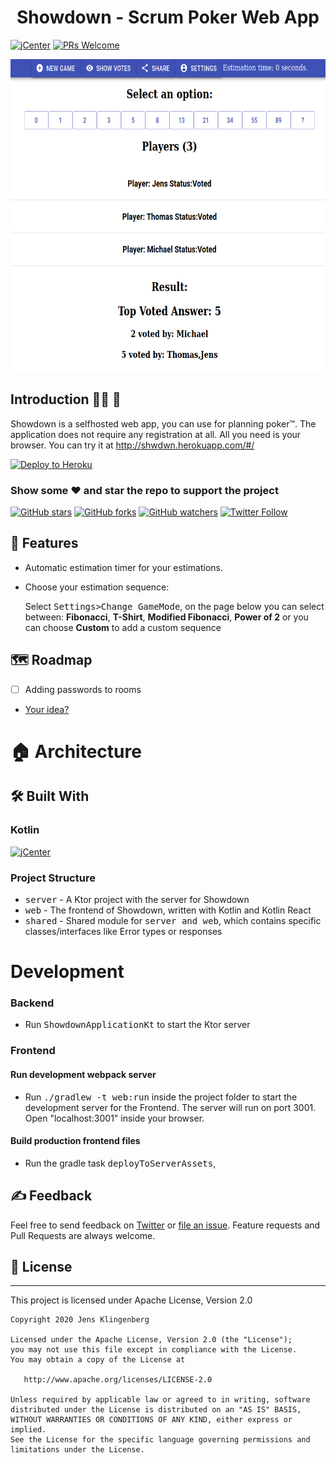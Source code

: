 <h1 align="center">Showdown - Scrum Poker Web App</h1>

[![jCenter](https://img.shields.io/badge/Apache-2.0-green.svg
)](https://github.com/Foso/Showdown/blob/master/LICENSE)
[![PRs Welcome](https://img.shields.io/badge/PRs-welcome-brightgreen.svg?style=flat-square)](http://makeapullrequest.com)


<p align="left">
    <img src ="https://github.com/Foso/Showdown/blob/master/docs/img/ShowdownExample.png" height=500 />
 
</p>

## Introduction  🙋‍♂️ 🙋‍
Showdown is a selfhosted web app, you can use for planning poker™. The application does not require any registration at all. All you need is your browser. You can try it at  http://shwdwn.herokuapp.com/#/

[![Deploy to Heroku](https://www.herokucdn.com/deploy/button.png)](https://heroku.com/deploy)

### Show some :heart: and star the repo to support the project

[![GitHub stars](https://img.shields.io/github/stars/Foso/Showdown.svg?style=social&label=Star)](https://github.com/Foso/Showdown) [![GitHub forks](https://img.shields.io/github/forks/Foso/Showdown.svg?style=social&label=Fork)](https://github.com/Foso/Showdown/fork) [![GitHub watchers](https://img.shields.io/github/watchers/Foso/Showdown.svg?style=social&label=Watch)](https://github.com/Foso/Showdown) [![Twitter Follow](https://img.shields.io/twitter/follow/jklingenberg_.svg?style=social)](https://twitter.com/jklingenberg_)


## 🎨 Features
* Automatic estimation timer for your estimations.
* Choose your estimation sequence:
  
  Select <kbd>Settings>Change GameMode</kbd>, on the page below you can select between:
 **Fibonacci**, **T-Shirt**, **Modified Fibonacci**, **Power of 2** or you can choose **Custom** to add a custom sequence



## 🗺️ Roadmap
- [ ] Adding passwords to rooms
- <a href="https://github.com/Foso/Showdown/issues">Your idea?</a>

# 🏠 Architecture

## 🛠️ Built With
### Kotlin
[![jCenter](https://img.shields.io/badge/Kotlin-1.3.72-green.svg
)]()



### Project Structure
* <kbd>server</kbd> - A Ktor project with the server for Showdown
* <kbd>web</kbd> - The frontend of Showdown, written with Kotlin and Kotlin React
* <kbd>shared</kbd> - Shared module for <kbd>server and web</kbd>, which contains specific classes/interfaces like Error types or responses

# Development

### Backend
* Run <kbd>ShowdownApplicationKt</kbd> to start the Ktor server


### Frontend
#### Run development webpack server
* Run <kbd>./gradlew -t web:run</kbd> inside the project folder to start the development server for the Frontend. The server will run on port 3001. Open "localhost:3001" inside your browser. 

#### Build production frontend files
* Run the gradle task <kbd>deployToServerAssets</kbd>,


## ✍️ Feedback

Feel free to send feedback on [Twitter](https://twitter.com/jklingenberg_) or [file an issue](https://github.com/foso/Showdown/issues/new). Feature requests and Pull Requests are always welcome.


## 📜 License

-------

This project is licensed under Apache License, Version 2.0

    Copyright 2020 Jens Klingenberg

    Licensed under the Apache License, Version 2.0 (the "License");
    you may not use this file except in compliance with the License.
    You may obtain a copy of the License at

       http://www.apache.org/licenses/LICENSE-2.0

    Unless required by applicable law or agreed to in writing, software
    distributed under the License is distributed on an "AS IS" BASIS,
    WITHOUT WARRANTIES OR CONDITIONS OF ANY KIND, either express or implied.
    See the License for the specific language governing permissions and
    limitations under the License.

